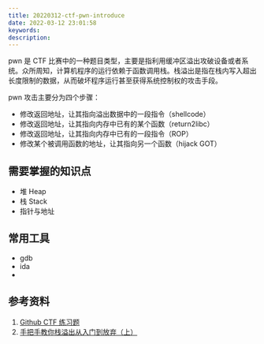 ```yaml
---
title: 20220312-ctf-pwn-introduce
date: 2022-03-12 23:01:58
keywords:
description:
---
```


pwn 是 CTF 比赛中的一种题目类型，主要是指利用缓冲区溢出攻破设备或者系统。众所周知，计算机程序的运行依赖于函数调用栈。栈溢出是指在栈内写入超出长度限制的数据，从而破坏程序运行甚至获得系统控制权的攻击手段。

pwn 攻击主要分为四个步骤：

* 修改返回地址，让其指向溢出数据中的一段指令（shellcode）
* 修改返回地址，让其指向内存中已有的某个函数（return2libc）
* 修改返回地址，让其指向内存中已有的一段指令（ROP）
* 修改某个被调用函数的地址，让其指向另一个函数（hijack GOT）

## 需要掌握的知识点

* 堆 Heap
* 栈 Stack
* 指针与地址

## 常用工具

* gdb
* ida
* 

## 参考资料

1. [Github CTF 练习题](https://link.jianshu.com/?t=https%3A%2F%2Fgithub.com%2Fctfs)
2. [手把手教你栈溢出从入门到放弃（上）](https://zhuanlan.zhihu.com/p/25816426)
